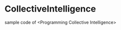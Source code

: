 CollectiveIntelligence
======================

sample code of &lt;Programming Collective Intelligence>